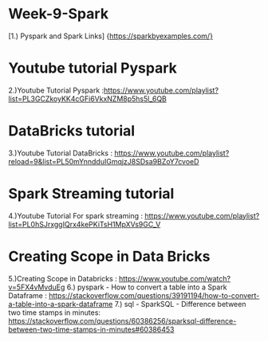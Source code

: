 # Week-9-Spark
[1.) Pyspark and Spark Links] {https://sparkbyexamples.com/}
# Youtube tutorial Pyspark
2.)Youtube Tutorial Pyspark :https://www.youtube.com/playlist?list=PL3GCZkoyKK4cGFi6VkxNZM8p5hs5l_6QB
# DataBricks tutorial
3.)Youtube Tutorial DataBricks : https://www.youtube.com/playlist?reload=9&list=PL50mYnndduIGmqjzJ8SDsa9BZoY7cvoeD
# Spark Streaming tutorial
4.)Youtube Tutorial For spark streaming : https://www.youtube.com/playlist?list=PL0hSJrxggIQrx4kePKiTsH1MpXVs9GC_V
# Creating Scope in Data Bricks
5.)Creating Scope in Databricks : https://www.youtube.com/watch?v=5FX4vMvduEg
6.) pyspark - How to convert a table into a Spark Dataframe : https://stackoverflow.com/questions/39191194/how-to-convert-a-table-into-a-spark-dataframe
7.) sql - SparkSQL - Difference between two time stamps in minutes: https://stackoverflow.com/questions/60386256/sparksql-difference-between-two-time-stamps-in-minutes#60386453
